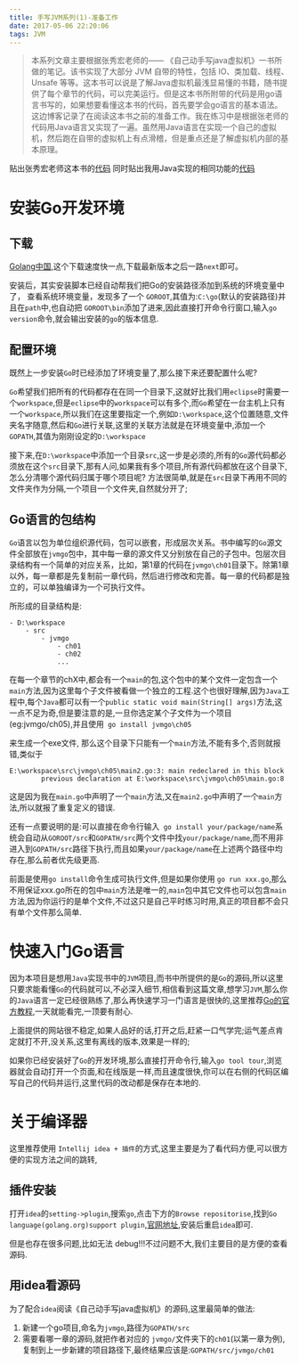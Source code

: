 ```yaml
---
title: 手写JVM系列(1)-准备工作
date: 2017-05-06 22:20:06
tags: JVM
---
```


> 本系列文章主要根据张秀宏老师的—— 《自己动手写java虚拟机》一书所做的笔记。该书实现了大部分 JVM 自带的特性，包括 IO、类加载、线程、Unsafe 等等。这本书可以说是了解Java虚拟机最浅显易懂的书籍，随书提供了每个章节的代码，可以完美运行。但是这本书所附带的代码是用go语言书写的，如果想要看懂这本书的代码，首先要学会go语言的基本语法。这边博客记录了在阅读这本书之前的准备工作。我在练习中是根据张老师的代码用Java语言又实现了一遍。虽然用Java语言在实现一个自己的虚拟机，然后跑在自带的虚拟机上有点滑稽，但是重点还是了解虚拟机内部的基本原理。

贴出张秀宏老师这本书的[代码](https://github.com/zxh0/jvmgo-book)
同时贴出我用Java实现的相同功能的[代码](https://github.com/zachaxy/JVM)

# 安装Go开发环境

## 下载

[Golang中国](http://golangtc.com/download),这个下载速度快一点,下载最新版本之后一路`next`即可。

安装后，其实安装脚本已经自动帮我们把Go的安装路径添加到系统的环境变量中了， 查看系统环境变量，发现多了一个 `GOROOT`,其值为:`C:\go`(默认的安装路径)并且在`path`中,也自动把 `GOROOT\bin`添加了进来,因此直接打开命令行窗口,输入`go version`命令,就会输出安装的`go`的版本信息.

## 配置环境

既然上一步安装`Go`时已经添加了环境变量了,那么接下来还要配置什么呢?



`Go`希望我们把所有的代码都存在在同一个目录下,这就好比我们用`eclipse`时需要一个`workspace`,但是`eclipse`中的`workspace`可以有多个,而`Go`希望在一台主机上只有一个`workspace`,所以我们在这里要指定一个,例如`D:\workspace`,这个位置随意,文件夹名字随意,然后和`Go`进行关联,这里的关联方法就是在环境变量中,添加一个`GOPATH`,其值为刚刚设定的`D:\workspace`



接下来,在`D:\workspace`中添加一个目录`src`,这一步是必须的,所有的`Go`源代码都必须放在这个`src`目录下,那有人问,如果我有多个项目,所有源代码都放在这个目录下,怎么分清哪个源代码归属于哪个项目呢? 方法很简单,就是在`src`目录下再用不同的文件夹作为分隔,一个项目一个文件夹,自然就分开了;



## Go语言的包结构

`Go`语言以包为单位组织源代码，包可以嵌套，形成层次关系。书中编写的`Go`源文件全部放在`jvmgo`包中，其中每一章的源文件又分别放在自己的子包中。包层次目录结构有一个简单的对应关系，比如，第1章的代码在`jvmgo\ch01`目录下。除第1章以外，每一章都是先复制前一章代码，然后进行修改和完善。每一章的代码都是独立的，可以单独编译为一个可执行文件。

所形成的目录结构是:

```
- D:\workspace
	- src
		- jvmgo
			- ch01
			- ch02
			...
```



在每一个章节的chX中,都会有一个`main`的包,这个包中的某个文件一定包含一个`main`方法,因为这里每个子文件被看做一个独立的工程.这个也很好理解,因为`Java`工程中,每个`Java`都可以有一个`public static void main(String[] args)`方法,这一点不足为奇,但是要注意的是,一旦你选定某个子文件为一个项目(eg:jvmgo/ch05),并且使用` go install jvmgo\ch05`

来生成一个exe文件, 那么这个目录下只能有一个`main`方法,不能有多个,否则就报错,类似于

```
E:\workspace\src\jvmgo\ch05\main2.go:3: main redeclared in this block
        previous declaration at E:\workspace\src\jvmgo\ch05\main.go:8
```

这是因为我在`main.go`中声明了一个`main`方法,又在`main2.go`中声明了一个`main`方法,所以就报了重复定义的错误.

还有一点要说明的是:可以直接在命令行输入` go install your/package/name`系统会自动从`GOROOT/src`和`GOPATH/src`两个文件中找`your/package/name`,而不用非进入到`GOPATH/src`路径下执行,而且如果`your/package/name`在上述两个路径中均存在,那么前者优先级更高.



前面是使用`go install`命令生成可执行文件,但是如果你使用 `go run xxx.go`,那么不用保证xxx.go所在的包中`main`方法是唯一的,`main`包中其它文件也可以包含`main`方法,因为你运行的是单个文件,不过这只是自己平时练习时用,真正的项目都不会只有单个文件那么简单.





# 快速入门Go语言

因为本项目是想用`Java`实现书中的`JVM`项目,而书中所提供的是`Go`的源码,所以这里只要求能看懂`Go`的代码就可以,不必深入细节,相信看到这篇文章,想学习`JVM`,那么你的`Java`语言一定已经很熟练了,那么再快速学习一门语言是很快的,这里推荐[Go的官方教程](https://tour.golang.org/welcome/1),一天就能看完,一顶要有耐心.



上面提供的网站很不稳定,如果人品好的话,打开之后,赶紧一口气学完;运气差点肯定就打不开,没关系,这里有离线的版本,效果是一样的;

如果你已经安装好了`Go`的开发环境,那么直接打开命令行,输入`go tool tour`,浏览器就会自动打开一个页面,和在线版是一样,而且速度很快,你可以在右侧的代码区编写自己的代码并运行,这里代码的改动都是保存在本地的.





# 关于编译器

这里推荐使用 `Intellij idea + 插件`的方式,这里主要是为了看代码方便,可以很方便的实现方法之间的跳转,

## 插件安装

打开`idea`的`setting->plugin`,搜索`go`,点击下方的`Browse repositorise`,找到`Go language(golang.org)support plugin`,[官网地址](https://github.com/go-lang-plugin-org),安装后重启`idea`即可.



但是也存在很多问题,比如无法 debug!!!不过问题不大,我们主要目的是方便的查看源码.



## 用idea看源码

为了配合`idea`阅读《自己动手写java虚拟机》的源码,这里最简单的做法:

1. 新建一个go项目,命名为`jvmgo`,路径为`GOPATH/src`
2. 需要看哪一章的源码,就把作者对应的 `jvmgo/`文件夹下的`ch01`(以第一章为例),复制到上一步新建的项目路径下,最终结果应该是:`GOPATH/src/jvmgo/ch01`
